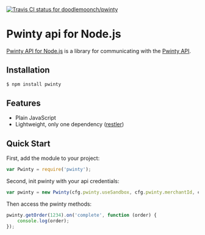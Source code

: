 [ ![Travis CI status for doodlemoonch/pwinty](https://travis-ci.org/doodlemoonch/pwinty.svg?branch=v2)](https://travis-ci.org/doodlemoonch/pwinty)

# Pwinty api for Node.js

[Pwinty API for Node.js](https://npmjs.org/package/pwinty) is a library for communicating with the [Pwinty API](http://www.pwinty.com/overview.html).

## Installation

```bash
$ npm install pwinty
```

## Features

* Plain JavaScript
* Lightweight, only one dependency ([restler](https://npmjs.org/package/restler))

## Quick Start

First, add the module to your project:

```js
var Pwinty = require('pwinty');
```

Second, init pwinty with your api credentials:

```js
var pwinty = new Pwinty(cfg.pwinty.useSandbox, cfg.pwinty.merchantId, cfg.pwinty.apiKey);
```

Then access the pwinty methods:

```js
pwinty.getOrder(1234).on('complete', function (order) {
    console.log(order);
});
```
